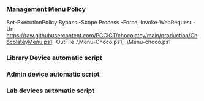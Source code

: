 ### Management Menu Policy
Set-ExecutionPolicy Bypass -Scope Process -Force; Invoke-WebRequest -Uri https://raw.githubusercontent.com/PCCICT/chocolatey/main/production/ChocolateyMenu.ps1 -OutFile .\Menu-Choco.ps1; .\Menu-choco.ps1

### Library Device automatic script

### Admin device automatic script

### Lab devices automatic script
